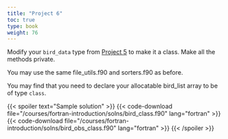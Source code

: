 ```yaml
---
title: "Project 6"
toc: true
type: book
weight: 76
---
```


Modify your `bird_data` type from [Project 5](/courses/fortran-introduction/project5) to make it a class.  Make all the methods private.  

You may use the same file_utils.f90 and sorters.f90 as before.  

You may find that you need to declare your allocatable bird_list array to be of type `class`.

{{< spoiler text="Sample solution" >}}
{{< code-download file="/courses/fortran-introduction/solns/bird_class.f90" lang="fortran" >}}
{{< code-download file="/courses/fortran-introduction/solns/bird_obs_class.f90" lang="fortran" >}}
{{< /spoiler >}}
